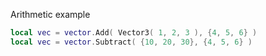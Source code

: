 Arithmetic example

```lua
local vec = vector.Add( Vector3( 1, 2, 3 ), {4, 5, 6} )
local vec = vector.Subtract( {10, 20, 30}, {4, 5, 6} )
```
